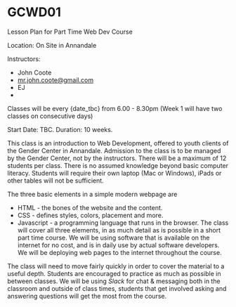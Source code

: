 # GCWD01
Lesson Plan for Part Time Web Dev Course

Location: On Site in Annandale

Instructors:
  - John Coote
  - mr.john.coote@gmail.com
  - EJ
  -

Classes will be every {date_tbc} from 6.00 - 8.30pm
(Week 1 will have two classes on consecutive days)

Start Date: TBC.
Duration: 10 weeks.

This class is an introduction to Web Development, offered to youth clients of the Gender Center in Annandale. Admission to the class is to be managed by the Gender Center, not by the instructors. There will be a maximum of 12 students per class. There is no assumed knowledge beyond basic computer literacy. Students will require their own laptop (Mac or Windows), iPads or other tables will not be sufficient.

The three basic elements in a simple modern webpage are
- HTML - the bones of the website and the content.
- CSS - defines styles, colors, placement and more.
- Javascript - a programming language that runs in the browser.
The class will cover all three elements, in as much detail as is possible in a short part time course. We will be using software that is available on the internet for no cost, and is in daily use by actual software developers. We will be deploying web pages to the internet throughout the course.

The class will need to move fairly quickly in order to cover the material to a useful depth. Students are encouraged to practice as much as possible in between classes. We will be using _Slack_ for chat & messaging both in the classroom and outside of class times, students that get involved asking and answering questions will get the most from the course.
